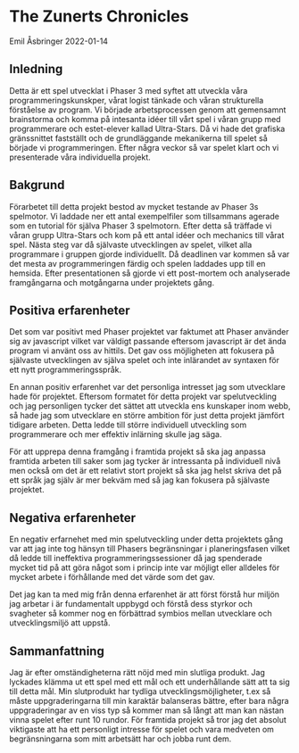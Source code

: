 # The Zunerts Chronicles

Emil Åsbringer 2022-01-14

## Inledning

Detta är ett spel utvecklat i Phaser 3 med syftet att utveckla våra programmeringskunskper, vårat logist tänkade och våran strukturella förståelse av program. Vi började arbetsprocessen genom att gemensamnt brainstorma och komma på intesanta idéer till vårt spel i våran grupp med programmerare och estet-elever kallad Ultra-Stars. Då vi hade det grafiska gränssnittet fastställt och de grundläggande mekanikerna till spelet så började vi programmeringen. Efter några veckor så var spelet klart och vi presenterade våra individuella projekt.

## Bakgrund

Förarbetet till detta projekt bestod av mycket testande av Phaser 3s spelmotor. Vi laddade ner ett antal exempelfiler som tillsammans agerade som en tutorial för själva Phaser 3 spelmotorn. Efter detta så träffade vi våran grupp Ultra-Stars och kom på ett antal idéer och mechanics till vårat spel. Nästa steg var då självaste utvecklingen av spelet, vilket alla programmare i gruppen gjorde individuellt. Då deadlinen var kommen så var det mesta av programmeringen färdig och spelen laddades upp till en hemsida. Efter presentationen så gjorde vi ett post-mortem och analyserade framgångarna och motgångarna under projektets gång.

## Positiva erfarenheter

Det som var positivt med Phaser projektet var faktumet att Phaser använder sig av javascript vilket var väldigt passande eftersom javascript är det ända program vi använt oss av hittils. Det gav oss möjligheten att fokusera på självaste utvecklingen av själva spelet och inte inlärandet av syntaxen för ett nytt programmeringsspråk.

En annan positiv erfarenhet var det personliga intresset jag som utvecklare hade för projektet. Eftersom formatet för detta projekt var spelutveckling och jag personligen tycker det sättet att utveckla ens kunskaper inom webb, så hade jag som utvecklare en större ambition för just detta projekt jämfört tidigare arbeten. Detta ledde till större individuell utveckling som programmerare och mer effektiv inlärning skulle jag säga.

För att upprepa denna framgång i framtida projekt så ska jag anpassa framtida arbeten till saker som jag tycker är intressanta på individuell nivå men också om det är ett relativt stort projekt så ska jag helst skriva det på ett språk jag själv är mer bekväm med så jag kan fokusera på självaste projektet.

## Negativa erfarenheter

En negativ erfarnehet med min spelutveckling under detta projektets gång var att jag inte tog hänsyn till Phasers begränsningar i planeringsfasen vilket då ledde till ineffektiva programmeringssessioner då jag spenderade mycket tid på att göra något som i princip inte var möjligt eller alldeles för mycket arbete i förhållande med det värde som det gav.

Det jag kan ta med mig från denna erfarenhet är att först förstå hur miljön jag arbetar i är fundamentalt uppbygd och förstå dess styrkor och svagheter så kommer nog en förbättrad symbios mellan utvecklare och utvecklingsmiljö att uppstå.

## Sammanfattning

Jag är efter omständigheterna rätt nöjd med min slutliga produkt. Jag lyckades klämma ut ett spel med ett mål och ett underhållande sätt att ta sig till detta mål. Min slutprodukt har tydliga utvecklingsmöjligheter, t.ex så måste uppgraderingarna till min karaktär balanseras bättre, efter bara några uppgraderingar av en viss typ så kommer man så långt att man kan nästan vinna spelet efter runt 10 rundor. För framtida projekt så tror jag det absolut viktigaste att ha ett personligt intresse för spelet och vara medveten om begränsningarna som mitt arbetsätt har och jobba runt dem.
